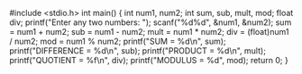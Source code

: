 #include <stdio.h>
int main()
{
 int num1, num2;
 int sum, sub, mult, mod;
 float div;
 printf("Enter any two numbers: ");
 scanf("%d%d", &num1, &num2);
 sum = num1 + num2;
 sub = num1 - num2;
 mult = num1 * num2;
 div = (float)num1 / num2;
 mod = num1 % num2;
 printf("SUM = %d\n", sum);
 printf("DIFFERENCE = %d\n", sub);
 printf("PRODUCT = %d\n", mult);
 printf("QUOTIENT = %f\n", div);
 printf("MODULUS = %d", mod);
 return 0; 
}
